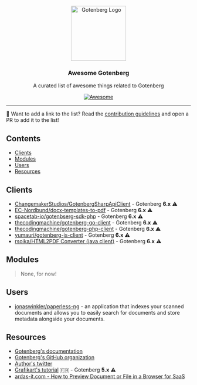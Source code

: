 <p align="center">
    <img src="https://user-images.githubusercontent.com/8983173/130364124-cb43809b-d7d5-4e19-a6c6-39547f016281.png" alt="Gotenberg Logo" width="150" height="150" />
<h3 align="center">Awesome Gotenberg</h3>
<p align="center">A curated list of awesome things related to Gotenberg</p>
<p align="center">
    <a href="https://github.com/sindresorhus/awesome">
        <img alt="Awesome" src="https://cdn.rawgit.com/sindresorhus/awesome/d7305f38d29fed78fa85652e3a63e154dd8e8829/media/badge.svg">
    </a>
</p>

---

👋 Want to add a link to the list? Read the [contribution guidelines](CONTRIBUTING.md) and open a PR to add it to the list! 

## Contents

* [Clients](#clients)
* [Modules](#modules)
* [Users](#users)
* [Resources](#resources)

## Clients

* [ChangemakerStudios/GotenbergSharpApiClient](https://github.com/ChangemakerStudios/GotenbergSharpApiClient) - Gotenberg **6.x** ⚠️
* [EC-Nordbund/docx-templates-to-pdf](https://github.com/EC-Nordbund/docx-templates-to-pdf) - Gotenberg **6.x** ⚠️
* [spacetab-io/gotenbserg-sdk-php](https://github.com/spacetab-io/gotenberg-sdk-php) - Gotenberg **6.x** ⚠️
* [thecodingmachine/gotenberg-go-client](https://github.com/thecodingmachine/gotenberg-go-client) - Gotenberg **6.x** ⚠️
* [thecodingmachine/gotenberg-php-client](https://github.com/thecodingmachine/gotenberg-php-client) - Gotenberg **6.x** ⚠️
* [yumauri/gotenberg-js-client](https://github.com/yumauri/gotenberg-js-client) - Gotenberg **6.x** ⚠️
* [rsoika/HTML2PDF Converter (java client)](https://gist.github.com/rsoika/0cae2fa63a565ec4698bce13f243118d) - Gotenberg **6.x** ⚠️

## Modules

> None, for now!

## Users

* [jonaswinkler/paperless-ng](https://github.com/jonaswinkler/paperless-ng) - an application that indexes your scanned documents and allows you to easily search for documents and store metadata alongside your documents.

## Resources

* [Gotenberg's documentation](https://gotenberg.dev)
* [Gotenberg's GitHub organization](https://github.com/gotenberg)
* [Author's twitter](https://twitter.com/gulnap)
* [Grafikart's tutorial](https://grafikart.fr/tutoriels/gotenberg-php-pdf-1157) 🇫🇷 - Gotenberg **5.x** ⚠️
* [ardas-it.com - How to Preview Document or File in a Browser for SaaS](https://ardas-it.com/how-to-preview-document-or-file-in-a-browser-for-saas)
